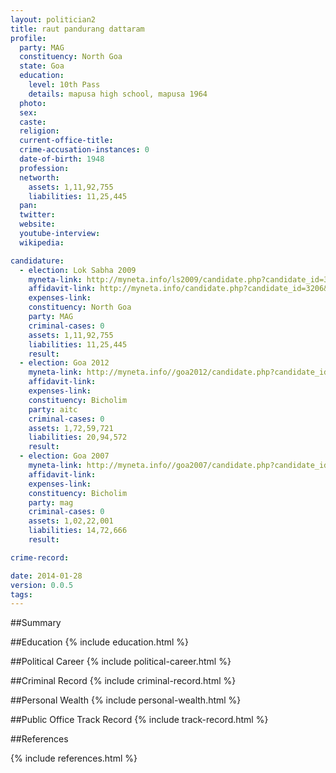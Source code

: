 ```yaml
---
layout: politician2
title: raut pandurang dattaram
profile: 
  party: MAG
  constituency: North Goa
  state: Goa
  education: 
    level: 10th Pass
    details: mapusa high school, mapusa 1964
  photo: 
  sex: 
  caste: 
  religion: 
  current-office-title: 
  crime-accusation-instances: 0
  date-of-birth: 1948
  profession: 
  networth: 
    assets: 1,11,92,755
    liabilities: 11,25,445
  pan: 
  twitter: 
  website: 
  youtube-interview: 
  wikipedia: 

candidature: 
  - election: Lok Sabha 2009
    myneta-link: http://myneta.info/ls2009/candidate.php?candidate_id=3206
    affidavit-link: http://myneta.info/candidate.php?candidate_id=3206&scan=original
    expenses-link: 
    constituency: North Goa 
    party: MAG
    criminal-cases: 0
    assets: 1,11,92,755
    liabilities: 11,25,445
    result:  
  - election: Goa 2012
    myneta-link: http://myneta.info//goa2012/candidate.php?candidate_id=89
    affidavit-link: 
    expenses-link: 
    constituency: Bicholim 
    party: aitc
    criminal-cases: 0
    assets: 1,72,59,721
    liabilities: 20,94,572
    result:  
  - election: Goa 2007
    myneta-link: http://myneta.info//goa2007/candidate.php?candidate_id=122
    affidavit-link: 
    expenses-link: 
    constituency: Bicholim 
    party: mag
    criminal-cases: 0
    assets: 1,02,22,001
    liabilities: 14,72,666
    result:  

crime-record: 

date: 2014-01-28
version: 0.0.5
tags: 
---
```

##Summary


##Education
{% include education.html %}


##Political Career
{% include political-career.html %}


##Criminal Record
{% include criminal-record.html %}


##Personal Wealth
{% include personal-wealth.html %}


##Public Office Track Record
{% include track-record.html %}


##References


{% include references.html %}